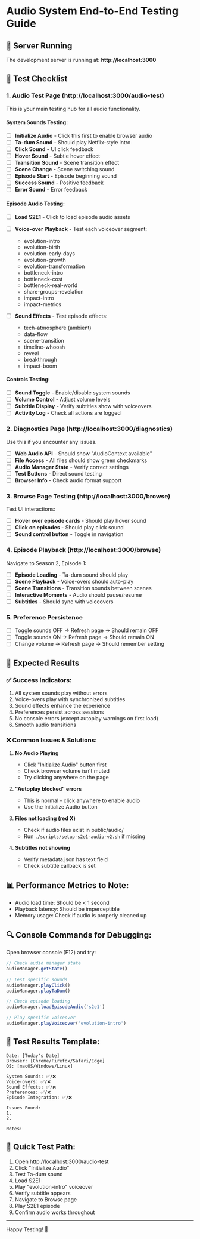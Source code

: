 # Audio System End-to-End Testing Guide

## 🚀 Server Running
The development server is running at: **http://localhost:3000**

## 🧪 Test Checklist

### 1. Audio Test Page (http://localhost:3000/audio-test)
This is your main testing hub for all audio functionality.

#### System Sounds Testing:
- [ ] **Initialize Audio** - Click this first to enable browser audio
- [ ] **Ta-dum Sound** - Should play Netflix-style intro
- [ ] **Click Sound** - UI click feedback
- [ ] **Hover Sound** - Subtle hover effect
- [ ] **Transition Sound** - Scene transition effect
- [ ] **Scene Change** - Scene switching sound
- [ ] **Episode Start** - Episode beginning sound
- [ ] **Success Sound** - Positive feedback
- [ ] **Error Sound** - Error feedback

#### Episode Audio Testing:
- [ ] **Load S2E1** - Click to load episode audio assets
- [ ] **Voice-over Playback** - Test each voiceover segment:
  - evolution-intro
  - evolution-birth
  - evolution-early-days
  - evolution-growth
  - evolution-transformation
  - bottleneck-intro
  - bottleneck-cost
  - bottleneck-real-world
  - share-groups-revelation
  - impact-intro
  - impact-metrics

- [ ] **Sound Effects** - Test episode effects:
  - tech-atmosphere (ambient)
  - data-flow
  - scene-transition
  - timeline-whoosh
  - reveal
  - breakthrough
  - impact-boom

#### Controls Testing:
- [ ] **Sound Toggle** - Enable/disable system sounds
- [ ] **Volume Control** - Adjust volume levels
- [ ] **Subtitle Display** - Verify subtitles show with voiceovers
- [ ] **Activity Log** - Check all actions are logged

### 2. Diagnostics Page (http://localhost:3000/diagnostics)
Use this if you encounter any issues.

- [ ] **Web Audio API** - Should show "AudioContext available"
- [ ] **File Access** - All files should show green checkmarks
- [ ] **Audio Manager State** - Verify correct settings
- [ ] **Test Buttons** - Direct sound testing
- [ ] **Browser Info** - Check audio format support

### 3. Browse Page Testing (http://localhost:3000/browse)
Test UI interactions:

- [ ] **Hover over episode cards** - Should play hover sound
- [ ] **Click on episodes** - Should play click sound
- [ ] **Sound control button** - Toggle in navigation

### 4. Episode Playback (http://localhost:3000/browse)
Navigate to Season 2, Episode 1:

- [ ] **Episode Loading** - Ta-dum sound should play
- [ ] **Scene Playback** - Voice-overs should auto-play
- [ ] **Scene Transitions** - Transition sounds between scenes
- [ ] **Interactive Moments** - Audio should pause/resume
- [ ] **Subtitles** - Should sync with voiceovers

### 5. Preference Persistence
- [ ] Toggle sounds OFF → Refresh page → Should remain OFF
- [ ] Toggle sounds ON → Refresh page → Should remain ON
- [ ] Change volume → Refresh page → Should remember setting

## 🎯 Expected Results

### ✅ Success Indicators:
1. All system sounds play without errors
2. Voice-overs play with synchronized subtitles
3. Sound effects enhance the experience
4. Preferences persist across sessions
5. No console errors (except autoplay warnings on first load)
6. Smooth audio transitions

### ❌ Common Issues & Solutions:

1. **No Audio Playing**
   - Click "Initialize Audio" button first
   - Check browser volume isn't muted
   - Try clicking anywhere on the page

2. **"Autoplay blocked" errors**
   - This is normal - click anywhere to enable audio
   - Use the Initialize Audio button

3. **Files not loading (red X)**
   - Check if audio files exist in public/audio/
   - Run `./scripts/setup-s2e1-audio-v2.sh` if missing

4. **Subtitles not showing**
   - Verify metadata.json has text field
   - Check subtitle callback is set

## 📊 Performance Metrics to Note:

- Audio load time: Should be < 1 second
- Playback latency: Should be imperceptible
- Memory usage: Check if audio is properly cleaned up

## 🔍 Console Commands for Debugging:

Open browser console (F12) and try:

```javascript
// Check audio manager state
audioManager.getState()

// Test specific sounds
audioManager.playClick()
audioManager.playTaDum()

// Check episode loading
audioManager.loadEpisodeAudio('s2e1')

// Play specific voiceover
audioManager.playVoiceover('evolution-intro')
```

## 📝 Test Results Template:

```
Date: [Today's Date]
Browser: [Chrome/Firefox/Safari/Edge]
OS: [macOS/Windows/Linux]

System Sounds: ✅/❌
Voice-overs: ✅/❌
Sound Effects: ✅/❌
Preferences: ✅/❌
Episode Integration: ✅/❌

Issues Found:
1. 
2. 

Notes:
```

## 🚀 Quick Test Path:

1. Open http://localhost:3000/audio-test
2. Click "Initialize Audio"
3. Test Ta-dum sound
4. Load S2E1
5. Play "evolution-intro" voiceover
6. Verify subtitle appears
7. Navigate to Browse page
8. Play S2E1 episode
9. Confirm audio works throughout

---

Happy Testing! 🎵
